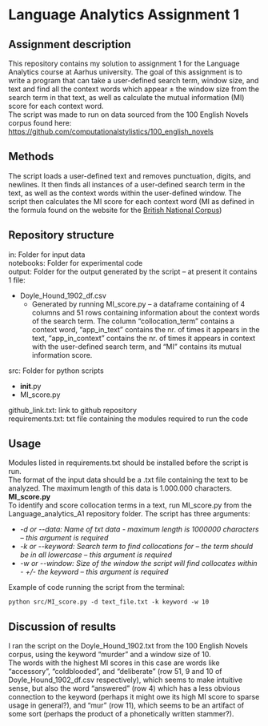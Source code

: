 # Language Analytics Assignment 1
## Assignment description
This repository contains my solution to assignment 1 for the Language Analytics course at Aarhus university. The goal of this assignment is to write a program that can take a user-defined search term, window size, and text and find all the context words which appear ± the window size from the search term in that text, as well as calculate the mutual information (MI) score for each context word.    
The script was made to run on data sourced from the 100 English Novels corpus found here: https://github.com/computationalstylistics/100_english_novels

## Methods
The script loads a user-defined text and removes punctuation, digits, and newlines. It then finds all instances of a user-defined search term in the text, as well as the context words within the user-defined window. The script then calculates the MI score for each context word (MI as defined in the formula found on the website for the [British National Corpus](https://www.english-corpora.org/mutualInformation.asp))

## Repository structure
in: Folder for input data    
notebooks: Folder for experimental code    
output: Folder for the output generated by the script – at present it contains 1 file:    
- Doyle_Hound_1902_df.csv
    - Generated by running MI_score.py – a dataframe containing of 4 columns and 51 rows containing information about the context words of the search term. The column “collocation_term” contains a context word, “app_in_text” contains the nr. of times it appears in the text, “app_in_context” contains the nr. of times it appears in context with the user-defined search term, and “MI” contains its mutual information score.     

src: Folder for python scripts    
- __init__.py
- MI_score.py

github_link.txt: link to github repository    
requirements.txt: txt file containing the modules required to run the code    

## Usage
Modules listed in requirements.txt should be installed before the script is run.    
The format of the input data should be a .txt file containing the text to be analyzed. The maximum length of this data is 1.000.000 characters.     
__MI_score.py__    
To identify and score collocation terms in a text, run MI_score.py from the Language_analytics_A1 repository folder. The script has three arguments:    
- _-d or --data: Name of txt data - maximum length is 1000000 characters – this argument is required_
- _-k or --keyword: Search term to find collocations for – the term should be in all lowercase – this argument is required_
- _-w or --window: Size of the window the script will find collocates within - +/- the keyword – this argument is required_

Example of code running the script from the terminal:
```
python src/MI_score.py -d text_file.txt -k keyword -w 10
```

## Discussion of results
I ran the script on the Doyle_Hound_1902.txt from the 100 English Novels corpus, using the keyword “murder” and a window size of 10.     
The words with the highest MI scores in this case are words like “accessory”, “coldblooded”, and “deliberate” (row 51, 9 and 10 of Doyle_Hound_1902_df.csv respectively), which seems to make intuitive sense, but also the word “answered” (row 4) which has a less obvious connection to the keyword (perhaps it might owe its high MI score to sparse usage in general?), and “mur” (row 11), which seems to be an artifact of some sort (perhaps the product of a phonetically written stammer?). 
